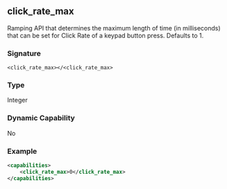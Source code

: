 ## click\_rate\_max

Ramping API that determines the maximum length of time (in milliseconds) that can be set for Click Rate of a keypad button press. Defaults to 1.

### Signature

`<click_rate_max></<click_rate_max>`


### Type

Integer


### Dynamic Capability

No


### Example

```xml
<capabilities>
    <click_rate_max>0</click_rate_max>
</capabilities>
```
